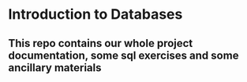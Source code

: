 # Introduction to Databases
## This repo contains our whole project documentation, some sql exercises and some ancillary materials
